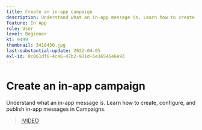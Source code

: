 ```yaml
---
title: Create an in-app campaign
description: Understand what an in-app message is. Learn how to create, configure, and publish in-app messages in Campaigns.
feature: In App
role: User
level: Beginner
kt: 9499
thumbnail: 3410430.jpg
last-substantial-update: 2022-04-05
exl-id: 8c061df6-4c46-47b2-921d-6e16546e6e93
---
```

# Create an in-app campaign

Understand what an in-app message is. Learn how to create, configure, and publish in-app messages in Campaigns.

>[!VIDEO](https://video.tv.adobe.com/v/3410430?quality=12&learn=on)
